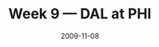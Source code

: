 ---
layout: game
title: Week 9 — DAL at PHI
season: 2009
game_id: 2009_09_DAL_PHI
week: 9
date: 2009-11-08
home_team: PHI
away_team: DAL
final_home: 
final_away: 
pbp_url: /assets/data/pbp/2009/2009_09_DAL_PHI.csv.gz
---